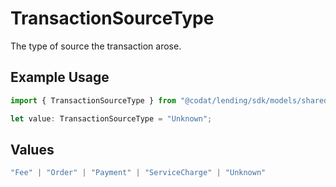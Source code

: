 # TransactionSourceType

The type of source the transaction arose.

## Example Usage

```typescript
import { TransactionSourceType } from "@codat/lending/sdk/models/shared";

let value: TransactionSourceType = "Unknown";
```

## Values

```typescript
"Fee" | "Order" | "Payment" | "ServiceCharge" | "Unknown"
```